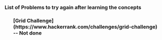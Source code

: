 <h3>List of Problems to try again after learning the concepts<h3>
  <ul> [Grid Challenge](https://www.hackerrank.com/challenges/grid-challenge) -- Not done</ul>
